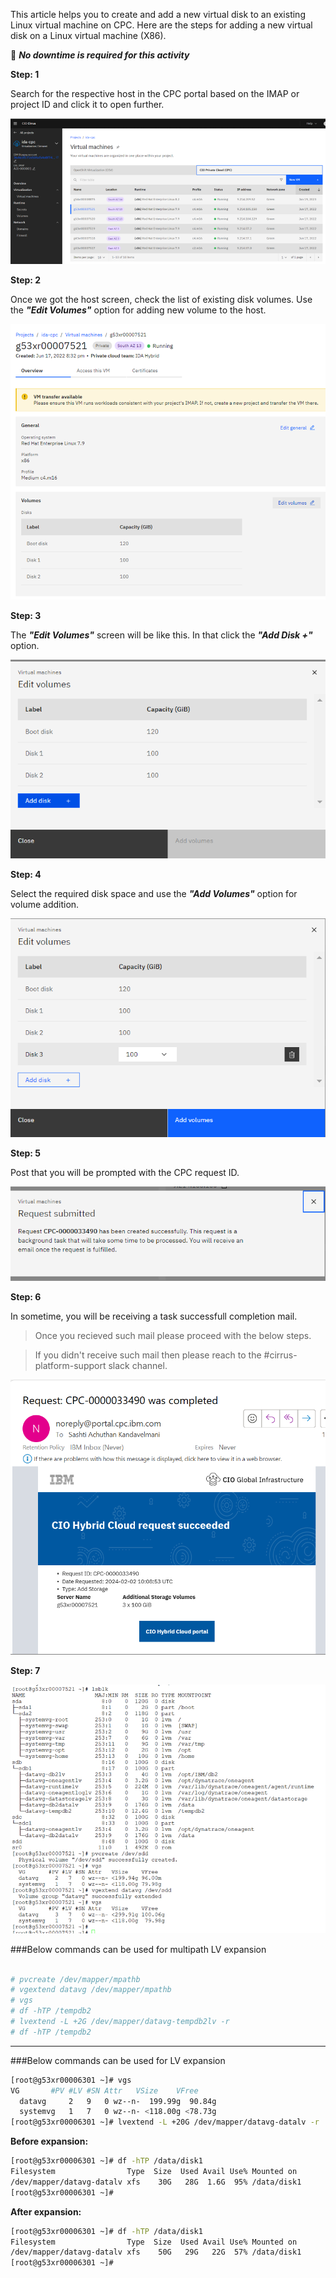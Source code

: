 This article helps you to create and add a new virtual disk to an existing Linux virtual machine on CPC. Here are the steps for adding a new virtual disk on a Linux virtual machine (X86).  


📌  ***No downtime is required for this activity***


**Step: 1**

Search for the respective host in the CPC portal based on the IMAP or project ID and click it to open further. 

![pic3](Picture1.png)

**Step: 2**

Once we got the host screen, check the list of existing disk volumes. Use the ***"Edit Volumes"*** option for adding new volume to the host.

![pic3](Picture2.png)

**Step: 3**

The ***"Edit Volumes"*** screen will be like this. In that click the ***"Add Disk +"*** option.

![pic3](Picture3.png)

**Step: 4**

Select the required disk space and use the ***"Add Volumes"*** option for volume addition.

![pic3](Picture4.png)

**Step: 5**

Post that you will be prompted with the CPC request ID.

![pic3](Picture5.png)

**Step: 6**

In sometime, you will be receiving a task successfull completion mail. 

  > Once you recieved such mail please proceed with the below steps.
  
  > If you didn't receive such mail then please reach to the #cirrus-platform-support slack channel.


![pic3](Picture6.png)

**Step: 7**

![pic3](Picture7.png)


###Below commands can be used for multipath LV expansion

```bash

# pvcreate /dev/mapper/mpathb
# vgextend datavg /dev/mapper/mpathb
# vgs
# df -hTP /tempdb2
# lvextend -L +2G /dev/mapper/datavg-tempdb2lv -r
# df -hTP /tempdb2

```

---

###Below commands can be used for LV expansion

```bash
[root@g53xr00006301 ~]# vgs
VG       #PV #LV #SN Attr   VSize    VFree
  datavg     2   9   0 wz--n-  199.99g  90.84g
  systemvg   1   7   0 wz--n- <118.00g <78.73g
[root@g53xr00006301 ~]# lvextend -L +20G /dev/mapper/datavg-datalv -r
```
**Before expansion:**
```bash
[root@g53xr00006301 ~]# df -hTP /data/disk1
Filesystem                Type  Size  Used Avail Use% Mounted on
/dev/mapper/datavg-datalv xfs    30G   28G  1.6G  95% /data/disk1
[root@g53xr00006301 ~]# 
```
**After expansion:**
```bash
[root@g53xr00006301 ~]# df -hTP /data/disk1
Filesystem                Type  Size  Used Avail Use% Mounted on
/dev/mapper/datavg-datalv xfs    50G   29G   22G  57% /data/disk1
[root@g53xr00006301 ~]#
```